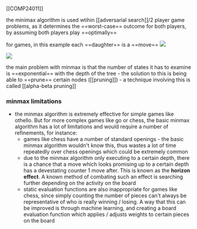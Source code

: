 [[COMP24011]]

the minimax algorithm is used wtihin [[adversarial search]]/2 player game problems, as it determines the ==worst-case== outcome for both players, by assuming both players play ==optimally==

for games, in this example each ==daughter== is a ==move== 
![](https://i.imgur.com/v07YsRB.png)

![](https://i.imgur.com/ewYNzXQ.png)


the main problem with minmax is that the number of states it has to examine is ==exponential== with the depth of the tree - the solution to this is being able to ==prune== certain nodes ([[pruning]]) - a technique involving this is called [[alpha-beta pruning]]

### minmax limitations
- the minmax algorithm is extremely effective for simple games like othello. But for more complex games like go or chess, the basic minmax algorithm has a lot of limitations and would require a number of refinements, for instance:
	- games like chess have a number of standard openings - the basic minmax algorithm wouldn't know this, thus wastes a lot of time repeatedly over chess openings which could be extremely common
	- due to the minmax algorithm only executing to a certain depth, there is a chance that a move which looks promising up to a certain depth has a devestating counter 1 move after. This is known as the **horizon effect**. A known method of combating such an effect is searching further depending on the activity on the board
	- static evaluation functions are also inappropriate for games like chess, since simply counting the number of pieces can't always be representative of who is really winning / losing. A way that this can be improved is through machine learning, and creating a board evaluation function which applies / adjusts weights to certain pieces on the board